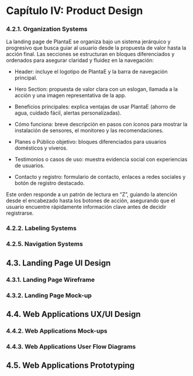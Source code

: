 # Capítulo IV: Product Design

### 4.2.1. Organization Systems
La landing page de PlantaE se organiza bajo un sistema jerárquico y progresivo que busca guiar al usuario desde la propuesta de valor hasta la acción final. Las secciones se estructuran en bloques diferenciados y ordenados para asegurar claridad y fluidez en la navegación:

- Header: incluye el logotipo de PlantaE y la barra de navegación principal.

- Hero Section: propuesta de valor clara con un eslogan, llamada a la acción y una imagen representativa de la app.

- Beneficios principales: explica ventajas de usar PlantaE (ahorro de agua, cuidado fácil, alertas personalizadas).

- Cómo funciona: breve descripción en pasos con íconos para mostrar la instalación de sensores, el monitoreo y las recomendaciones.

- Planes o Público objetivo: bloques diferenciados para usuarios domésticos y viveros.

- Testimonios o casos de uso: muestra evidencia social con experiencias de usuarios.

- Contacto y registro: formulario de contacto, enlaces a redes sociales y botón de registro destacado.

Este orden responde a un patrón de lectura en “Z”, guiando la atención desde el encabezado hasta los botones de acción, asegurando que el usuario encuentre rápidamente información clave antes de decidir registrarse.

### 4.2.2. Labeling Systems

### 4.2.5. Navigation Systems

## 4.3. Landing Page UI Design

### 4.3.1. Landing Page Wireframe

### 4.3.2. Landing Page Mock-up

## 4.4. Web Applications UX/UI Design

### 4.4.2. Web Applications Mock-ups

### 4.4.3. Web Applications User Flow Diagrams

## 4.5. Web Applications Prototyping
